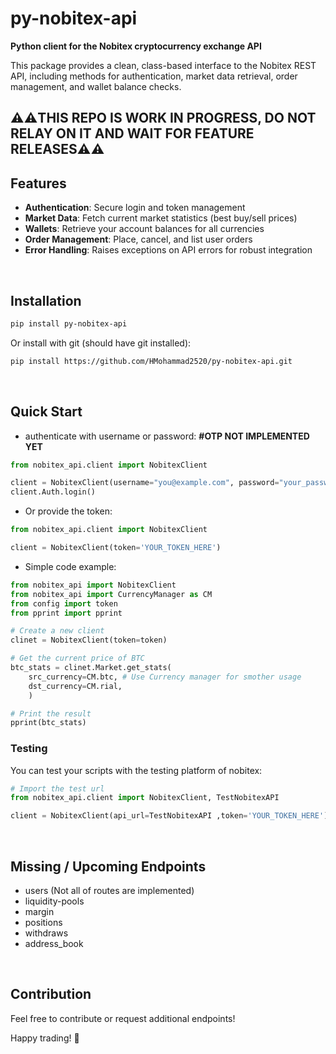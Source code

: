 # py-nobitex-api

**Python client for the Nobitex cryptocurrency exchange API**

This package provides a clean, class-based interface to the Nobitex REST API, including methods for authentication, market data retrieval, order management, and wallet balance checks.


⚠️⚠️THIS REPO IS WORK IN PROGRESS, DO NOT RELAY ON IT AND WAIT FOR FEATURE RELEASES⚠️⚠️
---

## Features

* **Authentication**: Secure login and token management
* **Market Data**: Fetch current market statistics (best buy/sell prices)
* **Wallets**: Retrieve your account balances for all currencies
* **Order Management**: Place, cancel, and list user orders
* **Error Handling**: Raises exceptions on API errors for robust integration

<br>

## Installation

```bash
pip install py-nobitex-api
```

Or install with git (should have git installed):

```bash
pip install https://github.com/HMohammad2520/py-nobitex-api.git
```

<br>

## Quick Start

- authenticate with username or password: **#OTP NOT IMPLEMENTED YET**
```python
from nobitex_api.client import NobitexClient

client = NobitexClient(username="you@example.com", password="your_password")
client.Auth.login()
```

- Or provide the token:
```python
from nobitex_api.client import NobitexClient

client = NobitexClient(token='YOUR_TOKEN_HERE')
```
- Simple code example:
```python
from nobitex_api import NobitexClient
from nobitex_api import CurrencyManager as CM
from config import token
from pprint import pprint

# Create a new client
clinet = NobitexClient(token=token)

# Get the current price of BTC
btc_stats = clinet.Market.get_stats(
    src_currency=CM.btc, # Use Currency manager for smother usage
    dst_currency=CM.rial,
    )

# Print the result
pprint(btc_stats)
```

### Testing

You can test your scripts with the testing platform of nobitex:

```python
# Import the test url
from nobitex_api.client import NobitexClient, TestNobitexAPI

client = NobitexClient(api_url=TestNobitexAPI ,token='YOUR_TOKEN_HERE')
```
<br>

## Missing / Upcoming Endpoints

- users (Not all of routes are implemented)
- liquidity-pools
- margin
- positions
- withdraws
- address_book

<br>

## Contribution

Feel free to contribute or request additional endpoints!

Happy trading! 🚀
